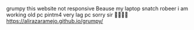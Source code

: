  grumpy this website not responsive 
Beause my laptop snatch robeer i am working old pc pintm4
very lag pc 
sorry sir 🙏🏻🙏🏻
 https://alirazaramejo.github.io/grumpy/
